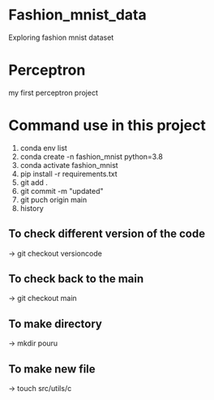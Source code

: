 # Fashion_mnist_data
Exploring fashion mnist dataset 

# Perceptron
my first perceptron project 


# Command use in this project 
1. conda env list 
2. conda create -n fashion_mnist python=3.8
3. conda activate fashion_mnist
4. pip install -r requirements.txt 
5. git add . 
6. git commit -m "updated" 
7. git puch origin main 
8. history 

## To check different version of the code 
-> git checkout versioncode 

## To check back to the main 
-> git checkout main 

## To make directory 
-> mkdir pouru

## To make new file 
-> touch src/utils/c